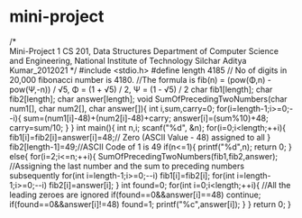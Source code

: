 # mini-project
/*  
    Mini-Project 1
    CS 201, Data Structures
    Department of Computer Science and Engineering, 
    National Institute of Technology Silchar
    Aditya Kumar_2012021
*/
#include <stdio.h>
#define length 4185
// No of digits in 20,000 fibonacci number is 4180. 
//The formula is fib(n) = (pow(Φ,n) - pow(Ψ,-n)) / √5, Φ = (1 + √5) / 2, Ψ = (1 - √5) / 2 
char fib1[length];
char fib2[length];
char answer[length];
void SumOfPrecedingTwoNumbers(char num1[], char num2[], char answer[]){
  int i,sum,carry=0;
  for(i=length-1;i>=0;--i){
    sum=(num1[i]-48)+(num2[i]-48)+carry;
    answer[i]=(sum%10)+48;
    carry=sum/10;
  }
}
int main(){
  int n,i;
  scanf("%d", &n);
  for(i=0;i<length;++i){
    fib1[i]=fib2[i]=answer[i]=48;// Zero (ASCII Value - 48) assigned to all
  }
  fib2[length-1]=49;//ASCII Code of 1 is 49
  if(n<=1){
    printf("%d",n);
    return 0;
  }
  else{
    for(i=2;i<=n;++i){
      SumOfPrecedingTwoNumbers(fib1,fib2,answer);
        //Assigning the last number and the sum to preceding numbers subsequently
      for(int i=length-1;i>=0;--i)
        fib1[i]=fib2[i];
      for(int i=length-1;i>=0;--i)
        fib2[i]=answer[i];
        }
    int found=0;
    for(int i=0;i<length;++i){
        //All the leading zeroes are ignored
      if(found==0&&answer[i]==48)
        continue;
      if(found==0&&answer[i]!=48)
        found=1;
      printf("%c",answer[i]);
      }
  }
  return 0;
}
